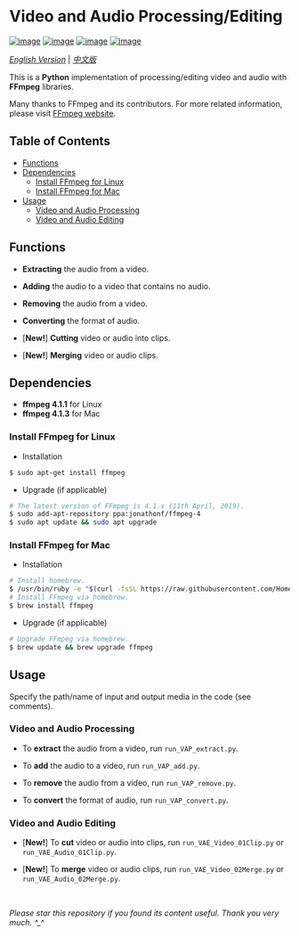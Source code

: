 # Video and Audio Processing/Editing

[![image](https://img.shields.io/badge/license-MIT-green.svg)](https://github.com/HeZhang1994/video-audio-tools/blob/master/LICENSE)
[![image](https://img.shields.io/badge/python-3.7-blue.svg)]()
[![image](https://img.shields.io/badge/status-stable-brightgreen.svg)]()
[![image](https://img.shields.io/badge/build-passing-brightgreen.svg)]()

[*English Version*](https://github.com/HeZhang1994/video-audio-tools/blob/master/README.md) | [*中文版*](https://github.com/HeZhang1994/video-audio-tools/blob/master/README-cn.md)

This is a **Python** implementation of processing/editing video and audio with **FFmpeg** libraries.

Many thanks to FFmpeg and its contributors. For more related information, please visit [FFmpeg website](https://www.ffmpeg.org/).

## Table of Contents

- [Functions](#functions)
- [Dependencies](#dependencies)
  - [Install FFmpeg for Linux](#install-ffmpeg-for-linux)
  - [Install FFmpeg for Mac](#install-ffmpeg-for-mac)
- [Usage](#usage)
  - [Video and Audio Processing](#video-and-audio-processing)
  - [Video and Audio Editing](#video-and-audio-editing)

## Functions

- **Extracting** the audio from a video.

- **Adding** the audio to a video that contains no audio.

- **Removing** the audio from a video.

- **Converting** the format of audio.

- [**New!**] **Cutting** video or audio into clips.

- [**New!**] **Merging** video or audio clips.

## Dependencies

* __ffmpeg 4.1.1__ for Linux
* __ffmpeg 4.1.3__ for Mac

### Install FFmpeg for Linux

* Installation
```bash
$ sudo apt-get install ffmpeg
```

* Upgrade (if applicable)
```bash
# The latest version of FFmpeg is 4.1.x (11th April, 2019).
$ sudo add-apt-repository ppa:jonathonf/ffmpeg-4
$ sudo apt update && sudo apt upgrade
```

### Install FFmpeg for Mac

* Installation
```bash
# Install homebrew.
$ /usr/bin/ruby -e "$(curl -fsSL https://raw.githubusercontent.com/Homebrew/install/master/install)"
# Install FFmpeg via homebrew.
$ brew install ffmpeg
```

* Upgrade (if applicable)
```bash
# Upgrade FFmpeg via homebrew.
$ brew update && brew upgrade ffmpeg
```

## Usage

Specify the path/name of input and output media in the code (see comments).

### Video and Audio Processing

- To **extract** the audio from a video, run `run_VAP_extract.py`.

- To **add** the audio to a video, run `run_VAP_add.py`.

- To **remove** the audio from a video, run `run_VAP_remove.py`.

- To **convert** the format of audio, run `run_VAP_convert.py`.

### Video and Audio Editing

- [**New!**] To **cut** video or audio into clips, run `run_VAE_Video_01Clip.py` or `run_VAE_Audio_01Clip.py`.

- [**New!**] To **merge** video or audio clips, run `run_VAE_Video_02Merge.py` or `run_VAE_Audio_02Merge.py`.

<br>

<i>Please star this repository if you found its content useful. Thank you very much. ^_^</i>
